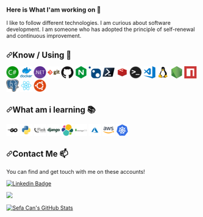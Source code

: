 ### Here is What I'am working on 👋

 I like to follow different technologies. I am curious about software development. I am someone who has adopted the principle of self-renewal and continuous improvement.

 <h2><a id="user-content-know--using-" class="anchor" aria-hidden="true" href="#know--using-"><svg class="octicon octicon-link" viewBox="0 0 16 16" version="1.1" width="16" height="16" aria-hidden="true"><path fill-rule="evenodd" d="M7.775 3.275a.75.75 0 001.06 1.06l1.25-1.25a2 2 0 112.83 2.83l-2.5 2.5a2 2 0 01-2.83 0 .75.75 0 00-1.06 1.06 3.5 3.5 0 004.95 0l2.5-2.5a3.5 3.5 0 00-4.95-4.95l-1.25 1.25zm-4.69 9.64a2 2 0 010-2.83l2.5-2.5a2 2 0 012.83 0 .75.75 0 001.06-1.06 3.5 3.5 0 00-4.95 0l-2.5 2.5a3.5 3.5 0 004.95 4.95l1.25-1.25a.75.75 0 00-1.06-1.06l-1.25 1.25a2 2 0 01-2.83 0z"></path></svg></a>Know / Using <g-emoji class="g-emoji" alias="brain" fallback-src="https://github.githubassets.com/images/icons/emoji/unicode/1f9e0.png">🧠</g-emoji></h2>
 
<p>
  <a target="_blank" rel="noopener noreferrer" href="https://github.com/github/explore/blob/master/topics/csharp/csharp.png?raw=true"><img src="https://github.com/github/explore/raw/master/topics/csharp/csharp.png?raw=true" height="32" style="max-width:100%;"></a>
  <a target="_blank" rel="noopener noreferrer" href="https://github.com/github/explore/blob/master/topics/docker/docker.png?raw=true"><img src="https://github.com/github/explore/raw/master/topics/docker/docker.png?raw=true" height="32" style="max-width:100%;"></a>
  <a target="_blank" rel="noopener noreferrer" href="https://github.com/github/explore/blob/master/topics/dotnet/dotnet.png?raw=true"><img src="https://github.com/github/explore/raw/master/topics/dotnet/dotnet.png?raw=true" height="32" style="max-width:100%;"></a>
  <a target="_blank" rel="noopener noreferrer" href="https://github.com/github/explore/blob/master/topics/git/git.png?raw=true"><img src="https://github.com/github/explore/raw/master/topics/git/git.png?raw=true" height="32" style="max-width:100%;"></a>
  <a target="_blank" rel="noopener noreferrer" href="https://github.com/github/explore/blob/master/topics/github/github.png?raw=true"><img src="https://github.com/github/explore/raw/master/topics/github/github.png?raw=true" height="32" style="max-width:100%;"></a>
  <a target="_blank" rel="noopener noreferrer" href="https://github.com/github/explore/blob/master/topics/nginx/nginx.png?raw=true"><img src="https://github.com/github/explore/raw/master/topics/nginx/nginx.png?raw=true" height="32" style="max-width:100%;"></a>
  <a target="_blank" rel="noopener noreferrer" href="https://github.com/github/explore/blob/master/topics/nuget/nuget.png?raw=true"><img src="https://github.com/github/explore/raw/master/topics/nuget/nuget.png?raw=true" height="32" style="max-width:100%;"></a>
  <a target="_blank" rel="noopener noreferrer" href="https://github.com/github/explore/blob/master/topics/powershell/powershell.png?raw=true"><img src="https://github.com/github/explore/raw/master/topics/powershell/powershell.png?raw=true" height="32" style="max-width:100%;"></a>
  <a target="_blank" rel="noopener noreferrer" href="https://github.com/github/explore/blob/master/topics/redis/redis.png?raw=true"><img src="https://github.com/github/explore/raw/master/topics/redis/redis.png?raw=true" height="32" style="max-width:100%;"></a>
  <a target="_blank" rel="noopener noreferrer" href="https://github.com/github/explore/blob/master/topics/terminal/terminal.png?raw=true"><img src="https://github.com/github/explore/raw/master/topics/terminal/terminal.png?raw=true" height="32" style="max-width:100%;"></a>
  <a target="_blank" rel="noopener noreferrer" href="https://github.com/github/explore/blob/master/topics/visual-studio-code/visual-studio-code.png?raw=true"><img src="https://github.com/github/explore/raw/master/topics/visual-studio-code/visual-studio-code.png?raw=true" height="32" style="max-width:100%;"></a>
<a target="_blank" rel="noopener noreferrer" href="https://github.com/github/explore/blob/master/topics/linux/linux.png?raw=true"><img src="https://github.com/github/explore/blob/master/topics/linux/linux.png?raw=true" height="32" style="max-width:100%;"></a>
<a target="_blank" rel="noopener noreferrer" href="https://github.com/github/explore/blob/master/topics/nodejs/nodejs.png?raw=true"><img src="https://github.com/github/explore/blob/master/topics/nodejs/nodejs.png?raw=true" height="32" style="max-width:100%;"></a>
<a target="_blank" rel="noopener noreferrer" href="https://github.com/github/explore/blob/master/topics/npm/npm.png?raw=true"><img src="https://github.com/github/explore/blob/master/topics/npm/npm.png?raw=true" height="32" style="max-width:100%;"></a>
<a target="_blank" rel="noopener noreferrer" href="https://github.com/github/explore/blob/master/topics/postgresql/postgresql.png?raw=true"><img src="https://github.com/github/explore/blob/master/topics/postgresql/postgresql.png?raw=true" height="32" style="max-width:100%;"></a>
<a target="_blank" rel="noopener noreferrer" href="https://github.com/github/explore/blob/master/topics/react/react.png?raw=true"><img src="https://github.com/github/explore/blob/master/topics/react/react.png?raw=true" height="32" style="max-width:100%;"></a>
<a target="_blank" rel="noopener noreferrer" href="https://github.com/github/explore/blob/master/topics/ubuntu/ubuntu.png?raw=true"><img src="https://github.com/github/explore/blob/master/topics/ubuntu/ubuntu.png?raw=true" height="32" style="max-width:100%;"></a>
</p>
 
 <h2><a id="user-content-what-am-i-learning-" class="anchor" aria-hidden="true" href="#what-am-i-learning-"><svg class="octicon octicon-link" viewBox="0 0 16 16" version="1.1" width="16" height="16" aria-hidden="true"><path fill-rule="evenodd" d="M7.775 3.275a.75.75 0 001.06 1.06l1.25-1.25a2 2 0 112.83 2.83l-2.5 2.5a2 2 0 01-2.83 0 .75.75 0 00-1.06 1.06 3.5 3.5 0 004.95 0l2.5-2.5a3.5 3.5 0 00-4.95-4.95l-1.25 1.25zm-4.69 9.64a2 2 0 010-2.83l2.5-2.5a2 2 0 012.83 0 .75.75 0 001.06-1.06 3.5 3.5 0 00-4.95 0l-2.5 2.5a3.5 3.5 0 004.95 4.95l1.25-1.25a.75.75 0 00-1.06-1.06l-1.25 1.25a2 2 0 01-2.83 0z"></path></svg></a>What am i learning <g-emoji class="g-emoji" alias="books" fallback-src="https://github.githubassets.com/images/icons/emoji/unicode/1f4da.png">📚</g-emoji></h2>
 
<p>
<a target="_blank" rel="noopener noreferrer" href="https://github.com/github/explore/blob/master/topics/go/go.png?raw=true"><img src="https://github.com/github/explore/blob/master/topics/go/go.png?raw=true" height="32" style="max-width:100%;"></a>
<a target="_blank" rel="noopener noreferrer" href="https://github.com/github/explore/blob/master/topics/python/python.png?raw=true"><img src="https://github.com/github/explore/blob/master/topics/python/python.png?raw=true" height="32" style="max-width:100%;"></a>
<a target="_blank" rel="noopener noreferrer" href="https://github.com/github/explore/blob/master/topics/flask/flask.png?raw=true"><img src="https://github.com/github/explore/blob/master/topics/flask/flask.png?raw=true" height="32" style="max-width:100%;"></a>
<a target="_blank" rel="noopener noreferrer" href="https://github.com/github/explore/blob/master/topics/django/django.png?raw=true"><img src="https://github.com/github/explore/blob/master/topics/django/django.png?raw=true" height="32" style="max-width:100%;"></a>
<a target="_blank" rel="noopener noreferrer" href="https://github.com/github/explore/blob/master/topics/elasticsearch/elasticsearch.png?raw=true"><img src="https://github.com/github/explore/blob/master/topics/elasticsearch/elasticsearch.png?raw=true" height="32" style="max-width:100%;"></a>
<a target="_blank" rel="noopener noreferrer" href="https://github.com/github/explore/blob/master/topics/mongodb/mongodb.png?raw=true"><img src="https://github.com/github/explore/blob/master/topics/mongodb/mongodb.png?raw=true" height="32" style="max-width:100%;"></a>
<a target="_blank" rel="noopener noreferrer" href="https://github.com/github/explore/blob/master/topics/azure/azure.png?raw=true"><img src="https://github.com/github/explore/blob/master/topics/azure/azure.png?raw=true" height="32" style="max-width:100%;"></a>
<a target="_blank" rel="noopener noreferrer" href="https://github.com/github/explore/blob/master/topics/aws/aws.png?raw=true"><img src="https://github.com/github/explore/blob/master/topics/aws/aws.png?raw=true" height="32" style="max-width:100%;"></a>
<a target="_blank" rel="noopener noreferrer" href="https://github.com/github/explore/blob/master/topics/kubernetes/kubernetes.png?raw=true"><img src="https://github.com/github/explore/blob/master/topics/kubernetes/kubernetes.png?raw=true" height="32" style="max-width:100%;"></a>
</p>
 
<h2><a id="user-content-contact-me-" class="anchor" aria-hidden="true" href="#contact-me-"><svg class="octicon octicon-link" viewBox="0 0 16 16" version="1.1" width="16" height="16" aria-hidden="true"><path fill-rule="evenodd" d="M7.775 3.275a.75.75 0 001.06 1.06l1.25-1.25a2 2 0 112.83 2.83l-2.5 2.5a2 2 0 01-2.83 0 .75.75 0 00-1.06 1.06 3.5 3.5 0 004.95 0l2.5-2.5a3.5 3.5 0 00-4.95-4.95l-1.25 1.25zm-4.69 9.64a2 2 0 010-2.83l2.5-2.5a2 2 0 012.83 0 .75.75 0 001.06-1.06 3.5 3.5 0 00-4.95 0l-2.5 2.5a3.5 3.5 0 004.95 4.95l1.25-1.25a.75.75 0 00-1.06-1.06l-1.25 1.25a2 2 0 01-2.83 0z"></path></svg></a>Contact Me <g-emoji class="g-emoji" alias="mailbox" fallback-src="https://github.githubassets.com/images/icons/emoji/unicode/1f4eb.png">📫</g-emoji></h2>
<p>You can find and get touch with me on these accounts!</p>
<p>
<a href="https://www.linkedin.com/in/sefa-can-81366578/" rel="nofollow"><img src="https://img.shields.io/badge/sefacan-follow%20on%20linkedin-blue?style=for-the-badge&amp;logo=linkedin" alt="Linkedin Badge" style="max-width:100%;"></a>
</p>
<p>
<a href='https://twitter.com/ssefaccan/'><img src='https://img.shields.io/badge/SEFACAN-FOLLOW%20ON%20TWITTER-BLUE?style=for-the-badge&logo=twitter' height='32px'/></a>
</p>

<p><a target="_blank" rel="noopener noreferrer" href="https://github-readme-stats.vercel.app/api?username=sefacan&amp;show_icons=true"><img src="https://github-readme-stats.vercel.app/api?username=sefacan&amp;show_icons=true"
    alt="Sefa Can's GitHub Stats"
    data-canonical-src="https://github-readme-stats.vercel.app/api?username=sefacan&amp;show_icons=true"
    style="max-width:100%;"></a></p>
    
    
   
